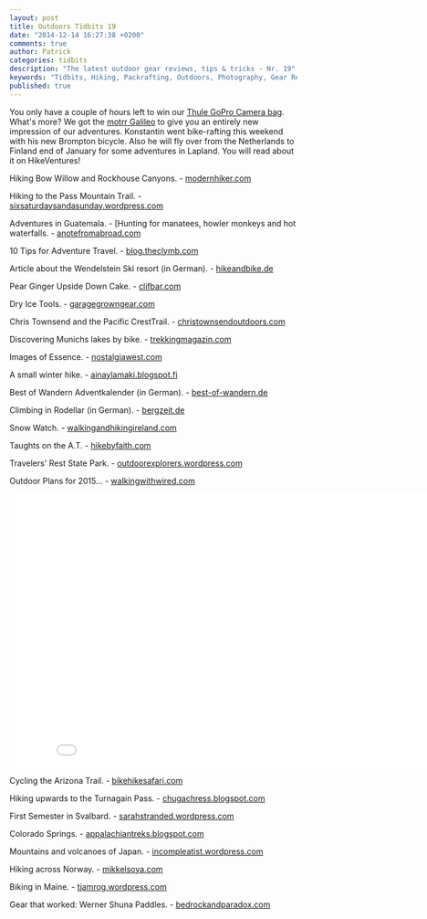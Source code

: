 ```yaml
---
layout: post
title: Outdoors Tidbits 19
date: "2014-12-14 16:27:38 +0200"
comments: true
author: Patrick
categories: tidbits
description: "The latest outdoor gear reviews, tips & tricks - Nr. 19"
keywords: "Tidbits, Hiking, Packrafting, Outdoors, Photography, Gear Reviews"
published: true
---
```


You only have a couple of hours left to win our [Thule GoPro Camera bag](http://hikeventures.com/advent-calendar-giveaway-4/). What's more? We got the [motrr Galileo](http://motrr.com) to give you an entirely new impression of our adventures. Konstantin went bike-rafting this weekend with his new Brompton bicycle. Also he will fly over from the Netherlands to Finland end of January for some adventures in Lapland. You will read about it on HikeVentures!

Hiking Bow Willow and Rockhouse Canyons. - [modernhiker.com](http://www.modernhiker.com/2014/12/08/hiking-bow-willow-and-rockhouse-canyons-anza-borrego-desert-state-park)

Hiking to the Pass Mountain Trail. - [sixsaturdaysandasunday.wordpress.com](http://sixsaturdaysandasunday.wordpress.com/2014/12/12/pass-mountain-trail)

Adventures in Guatemala. - [Hunting for manatees, howler monkeys and hot waterfalls. - [anotefromabroad.com](http://anotefromabroad.com/2014/12/12/guatemala-hunting-for-manatees-howler-monkeys-and-hot-waterfalls)

10 Tips for Adventure Travel. - [blog.theclymb.com](http://blog.theclymb.com/passions/places-and-adventure-travel/10-tips-adventure-travel/)

Article about the Wendelstein Ski resort (in German). - [hikeandbike.de](http://hikeandbike.de/2014/08/25/wendelstein-skigebiet/)

Pear Ginger Upside Down Cake. - [clifbar.com](http://bit.ly/CLIFBar_PearGingerCake)

Dry Ice Tools. - [garagegrowngear.com](http://www.garagegrowngear.com/collections/dry-ice-tools)

Chris Townsend and the Pacific CrestTrail. - [christownsendoutdoors.com](http://www.christownsendoutdoors.com/2014/12/the-pacific-crest-trail.html)

Discovering Munichs lakes by bike. - [trekkingmagazin.com](http://www.trekkingmagazin.com/ratgeber/muenchens-seenlandschaft-mit-dem-rad-entdecken)

Images of Essence. - [nostalgiawest.com](http://www.nostalgiawest.com/blog/2014/12/images-of-essence)

A small winter hike. - [ainaylamaki.blogspot.fi](http://ainaylamaki.blogspot.fi/2014/12/pieni-talvinen-retki.html)

Best of Wandern Adventkalender (in German). - [best-of-wandern.de](http://www.best-of-wandern.de/index.php/aktionen/adventskalender/14-12)

Climbing in Rodellar (in German). - [bergzeit.de](http://www.bergzeit.de/magazin/klettern-rodellar-spanien/)

Snow Watch. - [walkingandhikingireland.com](http://www.walkingandhikingireland.com/snow-watch-winter-20142015/)

Taughts on the A.T. - [hikebyfaith.com](http://hikebyfaith.com/2014/12/12/the-a-t-taught-me-to-live-but-its-not-over)

Travelers' Rest State Park. - [outdoorexplorers.wordpress.com](http://outdoorexplorers.wordpress.com/2014/12/12/winter-ecology-at-travelers-rest-state-park)

Outdoor Plans for 2015... - [walkingwithwired.com](http://www.walkingwithwired.com/2014/12/on-horizon-for-2015.html)

<iframe width="853" height="480" src="//www.youtube.com/embed/evrw94sApUo" frameborder="0" allowfullscreen></iframe>

Cycling the Arizona Trail. - [bikehikesafari.com](http://bikehikesafari.com/2014/12/11/cycling-the-arizona-trail-ranches-and-pueblos)

Hiking upwards to the Turnagain Pass. - [chugachress.blogspot.com](http://chugachress.blogspot.com/2014/12/reports-of-decent-snow-up-high-and.html)

First Semester in Svalbard. - [sarahstranded.wordpress.com](http://sarahstranded.wordpress.com/2014/12/11/the-first-semester-in-svalbard)

Colorado Springs. - [appalachiantreks.blogspot.com](http://appalachiantreks.blogspot.com/2014/12/colorado-springs.html)

Mountains and volcanoes of Japan. - [incompleatist.wordpress.com](http://incompleatist.wordpress.com/2014/12/07/mountains-and-volcanoes-of-japan-autumn-2014)

Hiking across Norway. - [mikkelsoya.com](http://mikkelsoya.com/2014/12/07/hiking-across-norway)

Biking in Maine. - [tjamrog.wordpress.com](http://tjamrog.wordpress.com/2014/12/06/you-gotta-like-slush-and-mud-to-be-biking-in-maine-right-now)

Gear that worked: Werner Shuna Paddles. - [bedrockandparadox.com](http://bedrockandparadox.com/2014/12/08/shit-that-works-week-werner-shuna)
